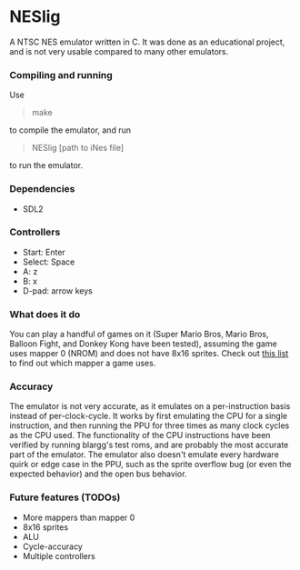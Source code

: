 # NESlig
A NTSC NES emulator written in C. It was done as an educational project, and is not very usable compared to many other emulators.

### Compiling and running
Use

>make

to compile the emulator, and run

>NESlig [path to iNes file]

to run the emulator.

### Dependencies
* SDL2

### Controllers
* Start: Enter
* Select: Space
* A: z
* B: x
* D-pad: arrow keys

### What does it do
You can play a handful of games on it (Super Mario Bros, Mario Bros, Balloon Fight, and Donkey Kong have been tested), assuming the game uses mapper 0 (NROM) and does not have 8x16 sprites. Check out [this list](http://tuxnes.sourceforge.net/nesmapper.txt) to find out which mapper a game uses.

### Accuracy
The emulator is not very accurate, as it emulates on a per-instruction basis instead of per-clock-cycle. It works by first emulating the CPU for a single instruction, and then running the PPU for three times as many clock cycles as the CPU used. The functionality of the CPU instructions have been verified by running blargg's test roms, and are probably the most accurate part of the emulator. The emulator also doesn't emulate every hardware quirk or edge case in the PPU, such as the sprite overflow bug (or even the expected behavior) and the open bus behavior.

### Future features (TODOs)
* More mappers than mapper 0
* 8x16 sprites
* ALU
* Cycle-accuracy
* Multiple controllers

